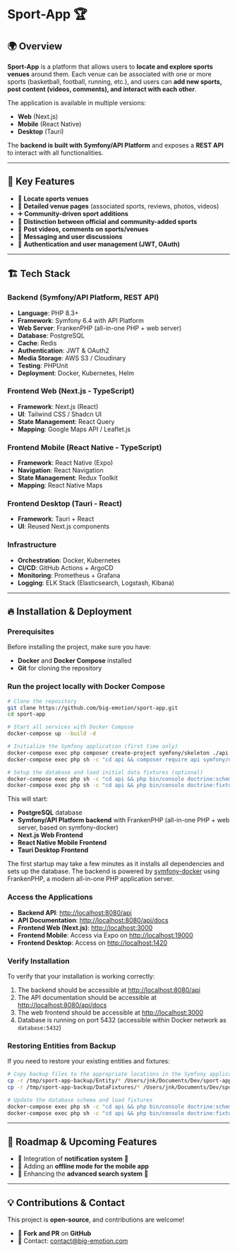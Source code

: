# **Sport-App** 🏆

## 🌍 Overview
**Sport-App** is a platform that allows users to **locate and explore sports venues** around them.
Each venue can be associated with one or more sports (basketball, football, running, etc.), and users can **add new sports, post content (videos, comments), and interact with each other**.

The application is available in multiple versions:
- **Web** (Next.js)
- **Mobile** (React Native)
- **Desktop** (Tauri)

The **backend is built with Symfony/API Platform** and exposes a **REST API** to interact with all functionalities.

---

## 🚀 Key Features
- 📍 **Locate sports venues**
- 📄 **Detailed venue pages** (associated sports, reviews, photos, videos)
- ➕ **Community-driven sport additions**
- 🔖 **Distinction between official and community-added sports**
- 📢 **Post videos, comments on sports/venues**
- 💬 **Messaging and user discussions**
- 🔐 **Authentication and user management (JWT, OAuth)**

---

## 🏗 Tech Stack

### **Backend (Symfony/API Platform, REST API)**
- **Language**: PHP 8.3+
- **Framework**: Symfony 6.4 with API Platform
- **Web Server**: FrankenPHP (all-in-one PHP + web server)
- **Database**: PostgreSQL
- **Cache**: Redis
- **Authentication**: JWT & OAuth2
- **Media Storage**: AWS S3 / Cloudinary
- **Testing**: PHPUnit
- **Deployment**: Docker, Kubernetes, Helm

### **Frontend Web (Next.js - TypeScript)**
- **Framework**: Next.js (React)
- **UI**: Tailwind CSS / Shadcn UI
- **State Management**: React Query
- **Mapping**: Google Maps API / Leaflet.js

### **Frontend Mobile (React Native - TypeScript)**
- **Framework**: React Native (Expo)
- **Navigation**: React Navigation
- **State Management**: Redux Toolkit
- **Mapping**: React Native Maps

### **Frontend Desktop (Tauri - React)**
- **Framework**: Tauri + React
- **UI**: Reused Next.js components

### **Infrastructure**
- **Orchestration**: Docker, Kubernetes
- **CI/CD**: GitHub Actions + ArgoCD
- **Monitoring**: Prometheus + Grafana
- **Logging**: ELK Stack (Elasticsearch, Logstash, Kibana)

---

## 🔥 Installation & Deployment

### **Prerequisites**
Before installing the project, make sure you have:
- **Docker** and **Docker Compose** installed
- **Git** for cloning the repository

### **Run the project locally with Docker Compose**
```bash
# Clone the repository
git clone https://github.com/big-emotion/sport-app.git
cd sport-app

# Start all services with Docker Compose
docker-compose up --build -d

# Initialize the Symfony application (first time only)
docker-compose exec php composer create-project symfony/skeleton ./api
docker-compose exec php sh -c "cd api && composer require api symfony/orm-pack symfony/runtime"

# Setup the database and load initial data fixtures (optional)
docker-compose exec php sh -c "cd api && php bin/console doctrine:schema:create"
docker-compose exec php sh -c "cd api && php bin/console doctrine:fixtures:load --no-interaction"
```

This will start:
- **PostgreSQL** database
- **Symfony/API Platform backend** with FrankenPHP (all-in-one PHP + web server, based on symfony-docker)
- **Next.js Web Frontend**
- **React Native Mobile Frontend**
- **Tauri Desktop Frontend**

The first startup may take a few minutes as it installs all dependencies and sets up the database. The backend is powered by [symfony-docker](https://github.com/dunglas/symfony-docker) using FrankenPHP, a modern all-in-one PHP application server.

### **Access the Applications**
- **Backend API**: [http://localhost:8080/api](http://localhost:8080/api)
- **API Documentation**: [http://localhost:8080/api/docs](http://localhost:8080/api/docs)
- **Frontend Web (Next.js)**: [http://localhost:3000](http://localhost:3000)
- **Frontend Mobile**: Access via Expo on [http://localhost:19000](http://localhost:19000)
- **Frontend Desktop**: Access on [http://localhost:1420](http://localhost:1420)

### **Verify Installation**
To verify that your installation is working correctly:
1. The backend should be accessible at [http://localhost:8080/api](http://localhost:8080/api)
2. The API documentation should be accessible at [http://localhost:8080/api/docs](http://localhost:8080/api/docs)
3. The web frontend should be accessible at [http://localhost:3000](http://localhost:3000)
4. Database is running on port 5432 (accessible within Docker network as `database:5432`)

### **Restoring Entities from Backup**
If you need to restore your existing entities and fixtures:
```bash
# Copy backup files to the appropriate locations in the Symfony application
cp -r /tmp/sport-app-backup/Entity/* /Users/jnk/Documents/Dev/sport-app/backend/api/src/Entity/
cp -r /tmp/sport-app-backup/DataFixtures/* /Users/jnk/Documents/Dev/sport-app/backend/api/src/DataFixtures/

# Update the database schema and load fixtures
docker-compose exec php sh -c "cd api && php bin/console doctrine:schema:update --force"
docker-compose exec php sh -c "cd api && php bin/console doctrine:fixtures:load --no-interaction"
```

---

## 📌 Roadmap & Upcoming Features
- 🔲 Integration of **notification system** 🔔
- 🔲 Adding an **offline mode for the mobile app**
- 🔲 Enhancing the **advanced search system** 📍

---

## 💡 Contributions & Contact
This project is **open-source**, and contributions are welcome!
- 👥 **Fork and PR** on **GitHub**
- 📩 Contact: [contact@big-emotion.com](mailto:contact@big-emotion.com)
